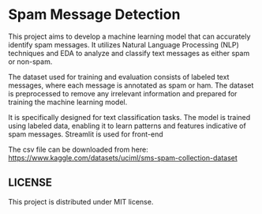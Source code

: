 # Spam Message Detection
This project aims to develop a machine learning model that can accurately identify spam messages. It utilizes Natural Language Processing (NLP) techniques and EDA to analyze and classify text messages as either spam or non-spam.

The dataset used for training and evaluation consists of labeled text messages, where each message is annotated as spam or ham. The dataset is preprocessed to remove any irrelevant information and prepared for training the machine learning model.

It is specifically designed for text classification tasks. The model is trained using labeled data, enabling it to learn patterns and features indicative of spam messages. Streamlit is used for front-end


The csv file can be downloaded from here: https://www.kaggle.com/datasets/uciml/sms-spam-collection-dataset


## LICENSE

This project is distributed under MIT license.
